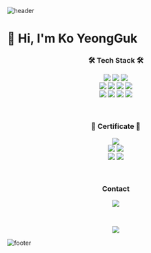 ![header](https://capsule-render.vercel.app/api?type=waving&&color=gradient&height=100&section=header)

<h1> 👋 Hi, I'm Ko YeongGuk </h1>

<h3 align="center"> 🛠 Tech Stack 🛠 </h3>

<p align="center">
  <img src="https://img.shields.io/badge/Python-3766AB?logo=Python&logoColor=white&style=flat-square"/> 
  <img src="https://img.shields.io/badge/JavaScript-FFB13B?logo=JavaScript&logoColor=white&style=flat-square"/>
  <img src="https://img.shields.io/badge/Java-007396?logo=Java&logoColor=white&style=flat-square"/> 
  <br>
  <img src="https://img.shields.io/badge/Node.js-339933?logo=Node.js&logoColor=white&style=flat-square"/>
  <img src="https://img.shields.io/badge/SpringBoot-6DB33F?logo=Spring&logoColor=white&style=flat-square"/>
  <img src="https://img.shields.io/badge/Mysql-E6B91E?logo=MySql&logoColor=white&style=flat-square"/>
  <img src="https://img.shields.io/badge/MongoDB-47A248?logo=MongoDB&logoColor=white&style=flat-square"/>
  <br>
  <img src="https://img.shields.io/badge/Docker-2496ED?logo=Docker&logoColor=white&style=flat-square"/>
  <img src="https://img.shields.io/badge/Kubernetes-326CE5?logo=Kubernetes&logoColor=white&style=flat-square"/>
  <img src="https://img.shields.io/badge/aws-333664?logo=amazon-aws&logoColor=white&style=flat-square"/>
  <img src="https://img.shields.io/badge/TensorFlow-FF6F00?logo=TensorFlow&logoColor=white&style=flat-square"/>
</p>
<br>

<h3 align="center"> 🧾 Certificate 🧾 </h3>
<p align="center">
  <img src="https://img.shields.io/badge/CKA-427AF4"/>
  <br>
  <img src="https://img.shields.io/badge/Engineer Information Processing-512BD4"/>
  <img src="https://img.shields.io/badge/SQLD-40AEF0"/>
  <br>
  <img src="https://img.shields.io/badge/Engineer Big Data Analysis-FF9900"/>
  <img src="https://img.shields.io/badge/DSAC Programmer(3rd grade)-FFFF33"/>
</p>
<br>

<h3 align="center"> Contact </h3>
<p align="center">
  <a href="mailto:britko@naver.com"><img src="https://img.shields.io/badge/Naver Mail-03C75A?style=flat-square&logo=Naver&logoColor=white&link=britko@naver.com"/></a>
</p>
<br>

<p align="center">
  <a href="https://hits.seeyoufarm.com"><img src="https://hits.seeyoufarm.com/api/count/incr/badge.svg?url=https%3A%2F%2Fgithub.com%2Fbritko&count_bg=%2379C83D&title_bg=%23555555&icon=&icon_color=%23E7E7E7&title=hits&edge_flat=false"/></a>
</p>

![footer](https://capsule-render.vercel.app/api?type=waving&&color=gradient&height=100&section=footer)

